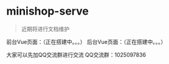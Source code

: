 # minishop-serve

> 近期将进行文档维护

前台Vue页面：（正在搭建中。。。）
后台Vue页面：（正在搭建中。。。）

大家可以先加QQ交流群进行交流
QQ交流群：1025097836
